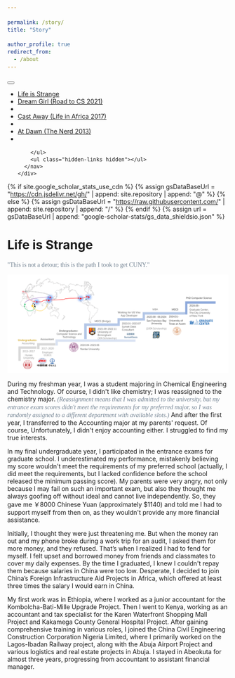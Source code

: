 ```yaml
---

permalink: /story/
title: "Story"

author_profile: true
redirect_from: 
  - /about
---
```

<div class="masthead">
  <div class="masthead__inner-wrap">
    <div class="masthead__menu">
      <nav id="site-nav" class="greedy-nav">
        <button><div class="navicon"></div></button>
        <ul class="visible-links">
          <li class="masthead__menu-item masthead__menu-item--lg masthead__menu-home-item"><a href="https://chufeng-jiang.github.io/story/">Life is Strange</a></li>
			<li class="masthead__menu-item"><a href="https://chufeng-jiang.github.io/story/dream">Dream Girl (Road to CS 2021)</a></li>
			<li class="masthead__menu-item"><a href="{{ domain }}{{ link.url }}"></a></li>
	        <li class="masthead__menu-item"><a href="https://chufeng-jiang.github.io/story/africa">Cast Away (Life in Africa 2017)</a></li>
			<li class="masthead__menu-item"><a href="{{ domain }}{{ link.url }}"></a></li>
	        <li class="masthead__menu-item"><a href="https://chufeng-jiang.github.io/story/nerd">At Dawn (The Nerd 2013)</a></li>
			<li class="masthead__menu-item"><a href="{{ domain }}{{ link.url }}"></a></li>


		</ul>
	    <ul class="hidden-links hidden"></ul>
	  </nav>
	</div>
  </div>
</div>

{% if site.google_scholar_stats_use_cdn %}
{% assign gsDataBaseUrl = "https://cdn.jsdelivr.net/gh/" | append: site.repository | append: "@" %}
{% else %}
{% assign gsDataBaseUrl = "https://raw.githubusercontent.com/" | append: site.repository | append: "/" %}
{% endif %}
{% assign url = gsDataBaseUrl | append: "google-scholar-stats/gs_data_shieldsio.json" %}

<span class='anchor' id='about-me'></span>



# Life is Strange

<span style="font-family: Century Schoolbook;color:rgb(112,128,144);">"This is not a detour; this is the path I took to get CUNY."</span>

![ ](assets/pathCS.png)

During my freshman year, I was a student majoring in Chemical Engineering and Technology. Of course, I didn't like chemistry; I was reassigned to the chemistry major. <span style="font-family: Century Schoolbook;color:rgb(112,128,144);"><i>(Reassignment means that I was admitted to the university, but my entrance exam scores didn't meet the requirements for my preferred major, so I was randomly assigned to a different department with available slots.)</i></span> And after the first year, I transferred to the Accounting major at my parents' request. Of course, Unfortunately, I didn't enjoy accounting either. I struggled to find my true interests.

In my final undergraduate year, I participated in the entrance exams for graduate school. I underestimated my performance, mistakenly believing my score wouldn't meet the requirements of my preferred school (actually, I did meet the requirements, but I lacked confidence before the school released the minimum passing score). My parents were very angry,  not only because I may fail on such an important exam, but also they thought me always goofing off without ideal and cannot live independently. So, they gave me ￥8000 Chinese Yuan (approximately $1140) and told me I had to support myself from then on, as they wouldn't provide any more financial assistance.

Initially, I thought they were just threatening me. But when the money ran out and my phone broke during a work trip for an audit, I asked them for more money, and they refused. That’s when I realized I had to fend for myself. I felt upset and borrowed money from friends and classmates to cover my daily expenses. By the time I graduated, I knew I couldn't repay them because salaries in China were too low. Desperate, I decided to join China’s Foreign Infrastructure Aid Projects in Africa, which offered at least three times the salary I would earn in China.

My first work was in Ethiopia, where I worked as a junior accountant for the Kombolcha-Bati-Mille Upgrade Project. Then I went to Kenya, working as an accountant and tax specialist for the Karen Waterfront Shopping Mall Project and Kakamega County General Hospital Project. After gaining comprehensive training in various roles, I joined the China Civil Engineering Construction Corporation Nigeria Limited, where I primarily worked on the Lagos-Ibadan Railway project, along with the Abuja Airport Project and various logistics and real estate projects in Abuja. I stayed in Abeokuta for almost three years, progressing from accountant to assistant financial manager.

